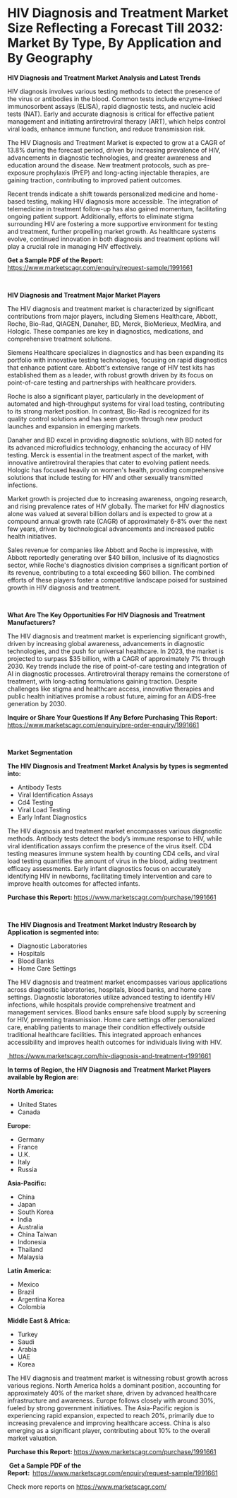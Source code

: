 <p><h1>HIV Diagnosis and Treatment Market Size Reflecting a Forecast Till 2032: Market By Type, By Application and By Geography</h1></p><p><strong>HIV Diagnosis and Treatment Market Analysis and Latest Trends</strong></p>
<p><p>HIV diagnosis involves various testing methods to detect the presence of the virus or antibodies in the blood. Common tests include enzyme-linked immunosorbent assays (ELISA), rapid diagnostic tests, and nucleic acid tests (NAT). Early and accurate diagnosis is critical for effective patient management and initiating antiretroviral therapy (ART), which helps control viral loads, enhance immune function, and reduce transmission risk.</p><p>The HIV Diagnosis and Treatment Market is expected to grow at a CAGR of 13.8% during the forecast period, driven by increasing prevalence of HIV, advancements in diagnostic technologies, and greater awareness and education around the disease. New treatment protocols, such as pre-exposure prophylaxis (PrEP) and long-acting injectable therapies, are gaining traction, contributing to improved patient outcomes.</p><p>Recent trends indicate a shift towards personalized medicine and home-based testing, making HIV diagnosis more accessible. The integration of telemedicine in treatment follow-up has also gained momentum, facilitating ongoing patient support. Additionally, efforts to eliminate stigma surrounding HIV are fostering a more supportive environment for testing and treatment, further propelling market growth. As healthcare systems evolve, continued innovation in both diagnosis and treatment options will play a crucial role in managing HIV effectively.</p></p>
<p><strong>Get a Sample PDF of the Report:&nbsp;</strong> <a href="https://www.marketscagr.com/enquiry/request-sample/1991661?utm_campaign=2114&utm_medium=2&utm_source=Github&utm_content=ia&utm_term=03032025&utm_id=hiv-diagnosis-and-treatment">https://www.marketscagr.com/enquiry/request-sample/1991661</a></p>
<p>&nbsp;</p>
<p><strong>HIV Diagnosis and Treatment Major Market Players</strong></p>
<p><p>The HIV diagnosis and treatment market is characterized by significant contributions from major players, including Siemens Healthcare, Abbott, Roche, Bio-Rad, QIAGEN, Danaher, BD, Merck, BioMerieux, MedMira, and Hologic. These companies are key in diagnostics, medications, and comprehensive treatment solutions.</p><p>Siemens Healthcare specializes in diagnostics and has been expanding its portfolio with innovative testing technologies, focusing on rapid diagnostics that enhance patient care. Abbott's extensive range of HIV test kits has established them as a leader, with robust growth driven by its focus on point-of-care testing and partnerships with healthcare providers.</p><p>Roche is also a significant player, particularly in the development of automated and high-throughput systems for viral load testing, contributing to its strong market position. In contrast, Bio-Rad is recognized for its quality control solutions and has seen growth through new product launches and expansion in emerging markets.</p><p>Danaher and BD excel in providing diagnostic solutions, with BD noted for its advanced microfluidics technology, enhancing the accuracy of HIV testing. Merck is essential in the treatment aspect of the market, with innovative antiretroviral therapies that cater to evolving patient needs. Hologic has focused heavily on women's health, providing comprehensive solutions that include testing for HIV and other sexually transmitted infections.</p><p>Market growth is projected due to increasing awareness, ongoing research, and rising prevalence rates of HIV globally. The market for HIV diagnostics alone was valued at several billion dollars and is expected to grow at a compound annual growth rate (CAGR) of approximately 6-8% over the next few years, driven by technological advancements and increased public health initiatives.</p><p>Sales revenue for companies like Abbott and Roche is impressive, with Abbott reportedly generating over $40 billion, inclusive of its diagnostics sector, while Roche's diagnostics division comprises a significant portion of its revenue, contributing to a total exceeding $60 billion. The combined efforts of these players foster a competitive landscape poised for sustained growth in HIV diagnosis and treatment.</p></p>
<p>&nbsp;</p>
<p><strong>What Are The Key Opportunities For HIV Diagnosis and Treatment Manufacturers?</strong></p>
<p><p>The HIV diagnosis and treatment market is experiencing significant growth, driven by increasing global awareness, advancements in diagnostic technologies, and the push for universal healthcare. In 2023, the market is projected to surpass $35 billion, with a CAGR of approximately 7% through 2030. Key trends include the rise of point-of-care testing and integration of AI in diagnostic processes. Antiretroviral therapy remains the cornerstone of treatment, with long-acting formulations gaining traction. Despite challenges like stigma and healthcare access, innovative therapies and public health initiatives promise a robust future, aiming for an AIDS-free generation by 2030.</p></p>
<p><strong>Inquire or Share Your Questions If Any Before Purchasing This Report:</strong> <a href="https://www.marketscagr.com/enquiry/pre-order-enquiry/1991661?utm_campaign=2114&utm_medium=2&utm_source=Github&utm_content=ia&utm_term=03032025&utm_id=hiv-diagnosis-and-treatment">https://www.marketscagr.com/enquiry/pre-order-enquiry/1991661</a></p>
<p>&nbsp;</p>
<p><strong>Market Segmentation</strong></p>
<p><strong>The HIV Diagnosis and Treatment Market Analysis by types is segmented into:</strong></p>
<p><ul><li>Antibody Tests</li><li>Viral Identification Assays</li><li>Cd4 Testing</li><li>Viral Load Testing</li><li>Early Infant Diagnostics</li></ul></p>
<p><p>The HIV diagnosis and treatment market encompasses various diagnostic methods. Antibody tests detect the body’s immune response to HIV, while viral identification assays confirm the presence of the virus itself. CD4 testing measures immune system health by counting CD4 cells, and viral load testing quantifies the amount of virus in the blood, aiding treatment efficacy assessments. Early infant diagnostics focus on accurately identifying HIV in newborns, facilitating timely intervention and care to improve health outcomes for affected infants.</p></p>
<p><strong>Purchase this Report:&nbsp;</strong><a href="https://www.marketscagr.com/purchase/1991661?utm_campaign=2114&utm_medium=2&utm_source=Github&utm_content=ia&utm_term=03032025&utm_id=hiv-diagnosis-and-treatment">https://www.marketscagr.com/purchase/1991661</a></p>
<p>&nbsp;</p>
<p><strong>The HIV Diagnosis and Treatment Market Industry Research by Application is segmented into:</strong></p>
<p><ul><li>Diagnostic Laboratories</li><li>Hospitals</li><li>Blood Banks</li><li>Home Care Settings</li></ul></p>
<p><p>The HIV diagnosis and treatment market encompasses various applications across diagnostic laboratories, hospitals, blood banks, and home care settings. Diagnostic laboratories utilize advanced testing to identify HIV infections, while hospitals provide comprehensive treatment and management services. Blood banks ensure safe blood supply by screening for HIV, preventing transmission. Home care settings offer personalized care, enabling patients to manage their condition effectively outside traditional healthcare facilities. This integrated approach enhances accessibility and improves health outcomes for individuals living with HIV.</p></p>
<p><a href="https://www.marketscagr.com/hiv-diagnosis-and-treatment-r1991661?utm_campaign=2114&utm_medium=2&utm_source=Github&utm_content=ia&utm_term=03032025&utm_id=hiv-diagnosis-and-treatment">&nbsp;https://www.marketscagr.com/hiv-diagnosis-and-treatment-r1991661</a></p>
<p><strong>In terms of Region, the HIV Diagnosis and Treatment Market Players available by Region are:</strong></p>
<p>
    <p> <strong> North America: </strong>
        <ul>
            <li>United States</li>
            <li>Canada</li>
        </ul>
        </p> 
    <p> <strong> Europe: </strong>
        <ul>
            <li>Germany</li>
            <li>France</li>
            <li>U.K.</li>
            <li>Italy</li>
            <li>Russia</li>
        </ul>
        </p> 
    <p> <strong> Asia-Pacific: </strong>
        <ul>
            <li>China</li>
            <li>Japan</li>
            <li>South Korea</li>
            <li>India</li>
            <li>Australia</li>
            <li>China Taiwan</li>
            <li>Indonesia</li>
            <li>Thailand</li>
            <li>Malaysia</li>
        </ul>
        </p> 
    <p> <strong> Latin America: </strong>
        <ul>
            <li>Mexico</li>
            <li>Brazil</li>
            <li>Argentina Korea</li>
            <li>Colombia</li>
        </ul>
        </p> 
    <p> <strong> Middle East & Africa: </strong>
        <ul>
            <li>Turkey</li>
            <li>Saudi</li>
            <li>Arabia</li>
            <li>UAE</li>
            <li>Korea</li>
        </ul>
    </p>
    </p>
<p><p>The HIV diagnosis and treatment market is witnessing robust growth across various regions. North America holds a dominant position, accounting for approximately 40% of the market share, driven by advanced healthcare infrastructure and awareness. Europe follows closely with around 30%, fueled by strong government initiatives. The Asia-Pacific region is experiencing rapid expansion, expected to reach 20%, primarily due to increasing prevalence and improving healthcare access. China is also emerging as a significant player, contributing about 10% to the overall market valuation.</p></p>
<p><strong>Purchase this Report: </strong><a href="https://www.marketscagr.com/purchase/1991661?utm_campaign=2114&utm_medium=2&utm_source=Github&utm_content=ia&utm_term=03032025&utm_id=hiv-diagnosis-and-treatment">https://www.marketscagr.com/purchase/1991661</a></p>
<p>&nbsp;<strong>Get a Sample PDF of the Report:&nbsp;&nbsp;</strong><a href="https://www.marketscagr.com/enquiry/request-sample/1991661?utm_campaign=2114&utm_medium=2&utm_source=Github&utm_content=ia&utm_term=03032025&utm_id=hiv-diagnosis-and-treatment">https://www.marketscagr.com/enquiry/request-sample/1991661</a></p>
<p><strong></strong></p>
<p>Check more reports on <a href="https://www.marketscagr.com/?utm_campaign=2114&utm_medium=2&utm_source=Github&utm_content=ia&utm_term=03032025&utm_id=hiv-diagnosis-and-treatment">https://www.marketscagr.com/</a></p>